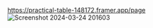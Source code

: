 https://practical-table-148172.framer.app/page
![Screenshot 2024-03-24 201603](https://github.com/YuvanKa/project1/assets/117811727/3e3d94ed-9278-4313-a0ef-7bdde780db0a)
